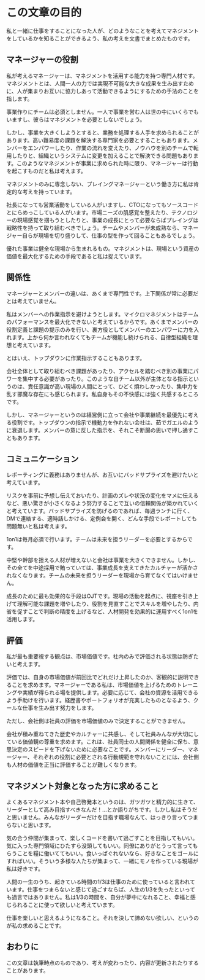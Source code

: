 # この文章の目的

私と一緒に仕事をすることになった人が、どのようなことを考えてマネジメントをしているかを知ることができるよう、私の考えを文書でまとめたものです。

## マネージャーの役割

私が考えるマネージャーは、マネジメントを活用する能力を持つ専門人材です。マネジメントとは、人間一人の力では実現不可能な大きな成果を生み出すために、人が集まりお互いに協力しあって活動できるようにするための手法のことを指します。

事業作りにチームは必須としません。一人で事業を営む人は世の中にいくらでもいますし、彼らはマネジメントを必要としないでしょう。

しかし、事業を大きくしようとすると、業務を処理する人手を求められることがあります。高い難易度の課題を解決する専門家を必要とすることもあります。メンバーをエンパワーしたり、作業の流れを変えたり、ノウハウを別のチームで転用したりと、組織というシステムに変更を加えることで解決できる問題もあります。このようなマネジメントが事業に求められた時に限り、マネージャーは行動を起こすものだと私は考えます。

マネジメントのみに専念しない、プレイングマネージャーという働き方に私は肯定的な考えを持っています。

社長になっても営業活動をしている人がいますし、CTOになってもソースコードとにらめっこしている人がいます。市場ニーズの肌感覚を整えたり、テクノロジーの現場感覚を掴もうとしたりと、事業の成長にとって必要ならばプレイングは戦略性を持って取り組むべきでしょう。チームやメンバーが未成熟なら、マネージャー自らが現場を切り盛りして、仕事の型を作って回ることもあるでしょう。

優れた事業は健全な現場から生まれるもの。マネジメントは、現場という資産の価値を最大化するための手段であると私は捉えています。

## 関係性

マネージャーとメンバーの違いは、あくまで専門性です。上下関係が常に必要だとは考えていません。

私はメンバーへの作業指示を避けようとします。マイクロマネジメントはチームのパフォーマンスを最大化できないと考えているからです。あくまでメンバーの役割定義と課題の提示のみを行い、裏方役としてメンバーのエンパワーに力を入れます。上から何か言われなくてもチームが機能し続けられる、自律型組織を理想と考えています。

とはいえ、トップダウンに作業指示することもあります。

会社全体として取り組むべき課題があったり、アクセルを踏むべき別の事業にパワーを集中する必要があったり。このような自チーム以外が主体となる指示というのは、責任意識が高い現場の人間にとって、ひどく煩わしかったり、集中力を乱す邪魔な存在にも感じられます。私自身もその不快感には強く共感するところです。

しかし、マネージャーというのは経営側に立って会社や事業継続を最優先に考える役割です。トップダウンの指示で機動力を作れない会社は、茹でガエルのように衰退します。メンバーの意に反した指示を、それこそ断腸の思いで押し通すこともあります。

## コミュニケーション

レポーティングに義務はありませんが、お互いにバッドサプライズを避けたいと考えています。

リスクを事前に予想し伝えておいたり、計画のズレや状況の変化をマメに伝えるなど、悪い驚きが小さくなるよう努力することで互いの信頼関係が築かれていくと考えています。バッドサプライズを防げるのであれば、毎週ランチに行く、DMで連絡する、適時話しかける、定例会を開く、どんな手段でレポートしても問題無いと私は考えます。

1on1は毎月必須で行います。チームは未来を担うリーダーを必要とするからです。

中堅や幹部を担える人材が増えないと会社は事業を大きくできません。しかし、その全てを中途採用で賄っていては、事業成長を支えてきたカルチャーが活かされなくなります。チームの未来を担うリーダーを現場から育てなくてはいけません。

成長のために最も効果的な手段はOJTです。現場の活動を起点に、視座を引き上げて理解可能な課題を増やしたり、役割を見直すことでスキルを増やしたり、内省を促すことで判断の精度を上げるなど、人材開発を効果的に運用すべく1on1を活用します。

## 評価

私が最も重要視する観点は、市場価値です。社内のみで評価される状態は防ぎたいと考えます。

評価では、自身の市場価値が前回比でどれだけ上昇したのか、客観的に説明できることを求めます。マネージャーである私は、市場価値を上げるためのトレーニングや実績が得られる場を提供します。必要に応じて、会社の資源を活用できるよう手助けを行います。経歴書やポートフォリオが充実したものとなるよう、クールな仕事を生み出す努力をします。

ただし、会社側は社員の評価を市場価値のみで決定することができません。

会社が積み重ねてきた歴史やカルチャーに共感し、そして社員みんなが大切にしている価値観の尊重を求めます。これは、社員同士の人間関係を健全に保ち、意思決定のスピードを下げないために必要なことです。メンバーにリーダー、マネージャー、それぞれの役割に必要とされる行動規範を守れないことには、会社側も人材の価値を正当に評価することが難しくなります。

## マネジメント対象となった方に求めること

よくあるマネジメント本や自己啓発本というのは、ガツガツと精力的に生きて、リーダーとして高み目指すべきなんだ！…とか語りがちです。しかし私はそうだと思いません。みんながリーダーだけを目指す職場なんて、はっきり言ってつまらないと思います。

気の合う仲間が集まって、楽しくコードを書いて過ごすことを目指してもいい。気に入った専門領域にひたすら没頭してもいい。同僚にありがとうって言ってもらうことを糧に働いててもいい。食いっぱぐれないなら、好きなことをゴールにすればいい。そういう多様な人たちが集まって、一緒にモノを作っている現場が私は好きです。

人間の一生のうち、起きている時間の1/3は仕事のために使っていると言われています。仕事をつまらないと感じて過ごすならば、人生の1/3を失ったといっても過言ではありません。私は1/3の時間を、自分が夢中になれること、幸福と感じられることに使って欲しいと考えています。

仕事を楽しいと思えるようになること。それを決して諦めない欲しい、というのが私の求めることです。

## おわりに

この文章は執筆時点のものであり、考えが変わったり、内容が更新されたりすることがあります。
